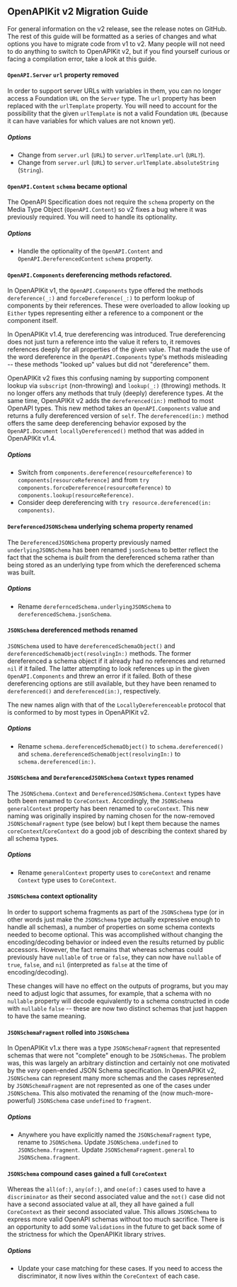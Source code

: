 ## OpenAPIKit v2 Migration Guide
For general information on the v2 release, see the release notes on GitHub. The rest of this guide will be formatted as a series of changes and what options you have to migrate code from v1 to v2. Many people will not need to do anything to switch to OpenAPIKit v2, but if you find yourself curious or facing a compilation error, take a look at this guide.

#### `OpenAPI.Server` `url` property removed
In order to support server URLs with variables in them, you can no longer access a Foundation `URL` on the `Server` type. The `url` property has been replaced with the `urlTemplate` property. You will need to account for the possibility that the given `urlTemplate` is not a valid Foundation `URL` (because it can have variables for which values are not known yet).

##### Options
- Change from `server.url` (`URL`) to `server.urlTemplate.url` (`URL?`).
- Change from `server.url` (`URL`) to `server.urlTemplate.absoluteString` (`String`).

#### `OpenAPI.Content` `schema` became optional
The OpenAPI Specification does not require the `schema` property on the Media Type Object (`OpenAPI.Content`) so v2 fixes a bug where it was previously required. You will need to handle its optionality.

##### Options
- Handle the optionality of the `OpenAPI.Content` and `OpenAPI.DereferencedContent` `schema` property.

#### `OpenAPI.Components` dereferencing methods refactored.
In OpenAPIKit v1, the `OpenAPI.Components` type offered the methods `dereference(_:)` and `forceDereference(_:)` to perform lookup of components by their references. These were overloaded to allow looking up `Either` types representing either a reference to a component or the component itself.

In OpenAPIKit v1.4, true dereferencing was introduced. True dereferencing does not just turn a reference into the value it refers to, it removes references deeply for all properties of the given value. That made the use of the word dereference in the `OpenAPI.Components` type's methods misleading -- these methods "looked up" values but did not "dereference" them.

OpenAPIKit v2 fixes this confusing naming by supporting component lookup via `subscript` (non-throwing) and `lookup(_:)` (throwing) methods. It no longer offers any methods that truly (deeply) dereference types. At the same time, OpenAPIKit v2 adds the `dereferenced(in:)` method to most OpenAPI types. This new method takes an `OpenAPI.Components` value and returns a fully dereferenced version of `self`. The `dereferenced(in:)` method offers the same deep dereferencing behavior exposed by the `OpenAPI.Document` `locallyDereferenced()` method that was added in OpenAPIKit v1.4.

##### Options
- Switch from `components.dereference(resourceReference)` to `components[resourceReference]` and from `try components.forceDereference(resourceReference)` to `components.lookup(resourceReference)`.
- Consider deep dereferencing with `try resource.dereferenced(in: components)`.

#### `DereferencedJSONSchema` underlying schema property renamed
The `DereferencedJSONSchema` property previously named `underlyingJSONSchema` has been renamed `jsonSchema` to better reflect the fact that the schema is _built_ from the dereferenced schema rather than being stored as an underlying type from which the dereferenced schema was built.

##### Options
- Rename `dereferncedSchema.underlyingJSONSchema` to `dereferencedSchema.jsonSchema`.

#### `JSONSchema` dereferenced methods renamed
`JSONSchema` used to have `dereferencedSchemaObject()` and `dereferencedSchemaObject(resolvingIn:)` methods. The former dereferenced a schema object if it already had no references and returned `nil` if it failed. The latter attempting to look references up in the given `OpenAPI.Components` and threw an error if it failed. Both of these dereferencing options are still available, but they have been renamed to `dereferenced()` and `dereferenced(in:)`, respectively.

The new names align with that of the `LocallyDereferenceable` protocol that is conformed to by most types in OpenAPIKit v2.

##### Options
- Rename `schema.dereferencedSchemaObject()` to `schema.dereferenced()` and `schema.dereferencedSchemaObject(resolvingIn:)` to `schema.dereferenced(in:)`.

#### `JSONSchema` and `DereferencedJSONSchema` `Context` types renamed
The `JSONSchema.Context` and `DereferencedJSONSchema.Context` types have both been renamed to `CoreContext`. Accordingly, the `JSONSchema` `generalContext` property has been renamed to `coreContext`. This new naming was originally inspired by naming chosen for the now-removed `JSONSchemaFragment` type (see below) but I kept them because the names `coreContext`/`CoreContext` do a good job of describing the context shared by all schema types.

##### Options
- Rename `generalContext` property uses to `coreContext` and rename `Context` type uses to `CoreContext`.

#### `JSONSchema` context optionality
In order to support schema fragments as part of the `JSONSchema` type (or in other words just make the `JSONSchema` type actually expressive enough to handle all schemas), a number of properties on some schema contexts needed to become optional. This was accomplished without changing the encoding/decoding behavior or indeed even the results returned by public accessors. However, the fact remains that whereas schemas could previously have `nullable` of `true` or `false`, they can now have `nullable` of `true`, `false`, and `nil` (interpreted as `false` at the time of encoding/decoding). 

These changes will have no effect on the outputs of programs, but you may need to adjust logic that assumes, for example, that a schema with no `nullable` property will decode equivalently to a schema constructed in code with `nullable` `false` -- these are now two distinct schemas that just happen to have the same meaning.

#### `JSONSchemaFragment` rolled into `JSONSchema`
In OpenAPIKit v1.x there was a type `JSONSchemaFragment` that represented schemas that were not "complete" enough to be `JSONSchemas`. The problem was, this was largely an arbitrary distinction and certainly not one motivated by the _very_ open-ended JSON Schema specification. In OpenAPIKit v2, `JSONSchema` can represent many more schemas and the cases represented by `JSONSchemaFragment` are not represented as one of the cases under `JSONSchema`. This also motivated the renaming of the (now much-more-powerful) `JSONSchema` case `undefined` to `fragment`.

##### Options
- Anywhere you have explicitly named the `JSONSchemaFragment` type, rename to `JSONSchema`. Update `JSONSchema.undefined` to `JSONSchema.fragment`. Update `JSONSchemaFragment.general` to `JSONSchema.fragment`.

#### `JSONSchema` compound cases gained a full `CoreContext`
Whereas the `all(of:)`, `any(of:)`, and `one(of:)` cases used to have a `discriminator` as their second associated value and the `not()` case did not have a second associated value at all, they all have gained a full `CoreContext` as their second associated value. This allows `JSONSchema` to express more valid OpenAPI schemas without too much sacrifice. There is an opportunity to add some `Validations` in the future to get back some of the strictness for which the OpenAPIKit library strives.

##### Options
- Update your case matching for these cases. If you need to access the discriminator, it now lives within the `CoreContext` of each case.